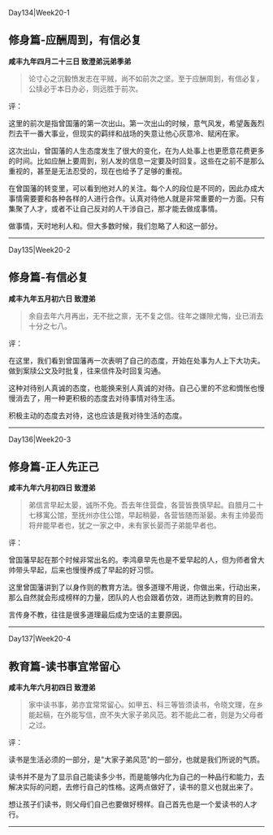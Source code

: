 
Day134|Week20-1

## 修身篇-应酬周到，有信必复

**咸丰九年四月二十三日 致澄弟沅弟季弟**

> 论寸心之沉毅愤发志在平贼，尚不如前次之坚。至于应酬周到，有信必复，公牍必于本日办必，则远胜于前次。

评：

这里的前次是指曾国藩的第一次出山。第一次出山的时候，意气风发，希望轰轰烈烈去干一番大事业，但现实的羁绊和战场的失意让他心灰意冷、赋闲在家。

这次出山，曾国藩的人生态度发生了很大的变化，在为人处事上也更愿意花费更多的时间。比如应酬上要周到，别人发的信息一定要及时回复。这些在之前不是那么重视的，甚至是无法忍受的，现在也给予了足够的重视。

在曾国藩的转变里，可以看到他对人的关注。每个人的段位是不同的，因此办成大事情需要要和各种各样的人进行合作。认真对待他人就是非常重要的一方面。只有集聚了人才，或者不让自己反对的人干涉自己，那才能去做成事情。

做事情，天时地利人和。但大多数时候，我们忽略了人和这一部分。

------

Day135|Week20-2

## 修身篇-有信必复

**咸丰九年五月初六日 致澄弟**

>余自去年六月再出，无不批之禀，无不复之信。往年之嫌隙尤悔，业已消去十分之七八。

评：

在这里，我们看到曾国藩再一次表明了自己的态度，开始在处事为人上下大功夫。做到案牍公文及时批复，往来信件及时回复沟通。

这种对待别人真诚的态度，也能换来别人真诚的对待。自己心里的不忿和惆怅也慢慢消去了，用一种更积极的态度去对待事情对待生活。

积极主动的态度去对待，这也应该是我对待生活的态度。

------

Day136|Week20-3

## 修身篇-正人先正己

**咸丰九年六月初四日 致澄弟**

>弟信言早起太晏，诚所不免。吾去年住营盘，各营皆畏慎早起。自腊月二十七移寓公馆，至抚州亦住公馆，早起稍晏，各营皆随而渐晏。未有主帅晏而将弁能早者也，犹之一家之中，未有家长晏而子弟能早者也。

评：

曾国藩早起在那个时候非常出名的。李鸿章早先也是不爱早起的人，但为师者曾大帅带头早起，后来也慢慢养成了早起的好习惯。

这里曾国藩讲到了以身作则的教育方法。很多道理不用说，你做出来，行动出来，那么自然就会形成榜样的力量，团队的人也会跟着仿效，进而达到教育的目的。

言传身不教，往往是很多道理最后成为空话的主要原因。

------

Day137|Week20-4

## 教育篇-读书事宜常留心

**咸丰九年六月初四日 致澄弟**

>家中读书事，弟亦宜常常留心。如甲五、科三等皆须读书，令晓文理，在乡能起稿，在外能写信，庶不失大家子弟风范。若不能此二者，则是为父母者之过。

评：

读书是生活必须的一部分，是"大家子弟风范"的一部分，也就是我们所说的气质。

读书并不是为了显示自己能读多少书，而是能够内化为自己的一种品行和能力，去解决实际的问题，去修行自己的性格。这两点做好了，读书的意义也就出来了。

想让孩子们读书，则父母们自己也要做好榜样。自己首先也是一个爱读书的人才行。

------

